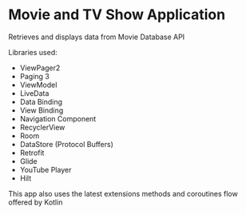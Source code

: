 # Movie and TV Show Application

Retrieves and displays data from Movie Database API

Libraries used:
 - ViewPager2
 - Paging 3
 - ViewModel
 - LiveData
 - Data Binding
 - View Binding
 - Navigation Component
 - RecyclerView
 - Room
 - DataStore (Protocol Buffers)
 - Retrofit
 - Glide
 - YouTube Player
 - Hilt
 
 This app also uses the latest extensions methods and coroutines flow offered by Kotlin
